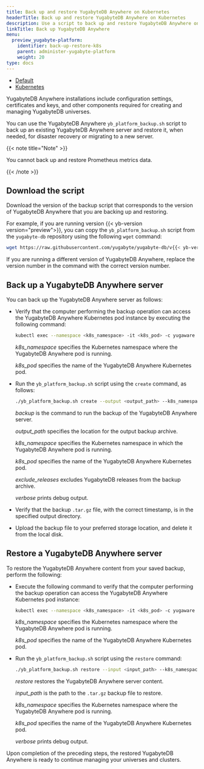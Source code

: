 ```yaml
---
title: Back up and restore YugabyteDB Anywhere on Kubernetes
headerTitle: Back up and restore YugabyteDB Anywhere on Kubernetes
description: Use a script to back up and restore YugabyteDB Anywhere on Kubernetes.
linkTitle: Back up YugabyteDB Anywhere
menu:
  preview_yugabyte-platform:
    identifier: back-up-restore-k8s
    parent: administer-yugabyte-platform
    weight: 20
type: docs
---
```


<ul class="nav nav-tabs-alt nav-tabs-yb" data-target="operating-system">
  <li >
    <a href="../back-up-restore-yp/" class="nav-link">
      <i class="fa-solid fa-cloud"></i>
      Default
    </a>
  </li>

  <li>
    <a href="../back-up-restore-k8s/" class="nav-link active">
      <i class="fa-regular fa-dharmachakra" aria-hidden="true"></i>
      Kubernetes
    </a>
  </li>
</ul>

YugabyteDB Anywhere installations include configuration settings, certificates and keys, and other components required for creating and managing YugabyteDB universes.

You can use the YugabyteDB Anywhere `yb_platform_backup.sh` script to back up an existing YugabyteDB Anywhere server and restore it, when needed, for disaster recovery or migrating to a new server.

{{< note title="Note" >}}

You cannot back up and restore Prometheus metrics data.

{{< /note >}}

## Download the script

Download the version of the backup script that corresponds to the version of YugabyteDB Anywhere that you are backing up and restoring.

For example, if you are running version {{< yb-version version="preview">}}, you can copy the `yb_platform_backup.sh` script from the `yugabyte-db` repository using the following `wget` command:

```sh
wget https://raw.githubusercontent.com/yugabyte/yugabyte-db/v{{< yb-version version="preview">}}/managed/devops/bin/yb_platform_backup.sh
```

If you are running a different version of YugabyteDB Anywhere, replace the version number in the command with the correct version number.

## Back up a YugabyteDB Anywhere server

You can back up the YugabyteDB Anywhere server as follows:

- Verify that the computer performing the backup operation can access the YugabyteDB Anywhere Kubernetes pod instance by executing the following command:

  ```sh
  kubectl exec --namespace <k8s_namespace> -it <k8s_pod> -c yugaware -- cat /opt/yugabyte/yugaware/README.md
  ```

  *k8s_namespace* specifies the Kubernetes namespace where the YugabyteDB Anywhere pod is running.

  *k8s_pod* specifies the name of the YugabyteDB Anywhere Kubernetes pod.

- Run the `yb_platform_backup.sh` script using the `create` command, as follows:

  ```sh
  ./yb_platform_backup.sh create --output <output_path> --k8s_namespace <k8s_namespace> --k8s_pod <k8s_pod> [--exclude_releases --verbose]
  ```

  *backup* is the command to run the backup of the YugabyteDB Anywhere server.

  *output_path* specifies the location for the output backup archive.

  *k8s_namespace* specifies the Kubernetes namespace in which the YugabyteDB Anywhere pod is running.

  *k8s_pod* specifies the name of the YugabyteDB Anywhere Kubernetes pod.

  *exclude_releases* excludes YugabyteDB releases from the backup archive.

  *verbose* prints debug output.

- Verify that the backup `.tar.gz` file, with the correct timestamp, is in the specified output directory.

- Upload the backup file to your preferred storage location, and delete it from the local disk.

## Restore a YugabyteDB Anywhere server

To restore the YugabyteDB Anywhere content from your saved backup, perform the following:

- Execute the following command to verify that the computer performing the backup operation can access the YugabyteDB Anywhere Kubernetes pod instance:

    ```sh
    kubectl exec --namespace <k8s_namespace> -it <k8s_pod> -c yugaware -- cat /opt/yugabyte/yugaware/README.md
    ```

    *k8s_namespace* specifies the Kubernetes namespace where the YugabyteDB Anywhere pod is running.

    *k8s_pod* specifies the name of the YugabyteDB Anywhere Kubernetes pod.

- Run the `yb_platform_backup.sh` script using the `restore` command:

    ```sh
    ./yb_platform_backup.sh restore --input <input_path> --k8s_namespace <k8s_namespace> --k8s_pod <k8s_pod> [--verbose]
    ```

    *restore* restores the YugabyteDB Anywhere server content.

    *input_path* is the path to the `.tar.gz` backup file to restore.

    *k8s_namespace* specifies the Kubernetes namespace where the YugabyteDB Anywhere pod is running.

    *k8s_pod* specifies the name of the YugabyteDB Anywhere Kubernetes pod.

    *verbose* prints debug output.

Upon completion of the preceding steps, the restored YugabyteDB Anywhere is ready to continue managing your universes and clusters.
